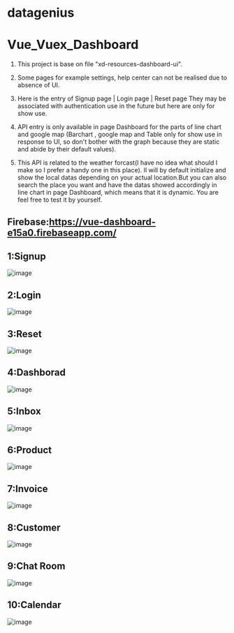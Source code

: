 # datagenius

# Vue_Vuex_Dashboard

1. This project is base on file "xd-resources-dashboard-ui".

2. Some pages for example settings, help center can not be realised due to absence of UI.

3. Here is the entry of Signup page | Login page | Reset page They may be associated with authentication use in the future but here are only for show use.

4. API entry is only available in page Dashboard for the parts of line chart and google map (Barchart , google map and Table only for show use in response to UI, so don't bother with the graph because they are static and abide by their default values).

5. This API is related to the weather forcast(I have no idea what should I make so I prefer a handy one in this place). Il will by default initialize and show the local datas depending on your actual location.But you can also search the place you want and have the datas showed accordingly in line chart in page Dashboard, which means that it is dynamic. You are feel free to test it by yourself.

 
 
 
## Firebase:https://vue-dashboard-e15a0.firebaseapp.com/

## 1:Signup
![image](https://github.com/6vvvvvv/Vue_Vuex_Dashboard/blob/main/frontend/img/8.signup.jpg)

## 2:Login
![image](https://github.com/6vvvvvv/Vue_Vuex_Dashboard/blob/main/frontend/img/9.login.jpg)

## 3:Reset
![image](https://github.com/6vvvvvv/Vue_Vuex_Dashboard/blob/main/frontend/img/10.reset.jpg)

## 4:Dashborad
![image](https://github.com/6vvvvvv/Vue_Vuex_Dashboard/blob/main/frontend/img/1.dashboard.jpg)

## 5:Inbox
![image](https://github.com/6vvvvvv/Vue_Vuex_Dashboard/blob/main/frontend/img/2.inbox.jpg)

## 6:Product
![image](https://github.com/6vvvvvv/Vue_Vuex_Dashboard/blob/main/frontend/img/3.product.jpg)

## 7:Invoice
![image](https://github.com/6vvvvvv/Vue_Vuex_Dashboard/blob/main/frontend/img/4.invoice.jpg)

## 8:Customer
![image](https://github.com/6vvvvvv/Vue_Vuex_Dashboard/blob/main/frontend/img/5.customer.jpg)

## 9:Chat Room
![image](https://github.com/6vvvvvv/Vue_Vuex_Dashboard/blob/main/frontend/img/6.chatroom.jpg)

## 10:Calendar
![image](https://github.com/6vvvvvv/Vue_Vuex_Dashboard/blob/main/frontend/img/7.calendar.jpg)
